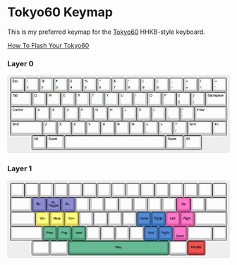 # Tokyo60 Keymap
This is my preferred keymap for the [Tokyo60](tokyo60) HHKB-style keyboard.

[How To Flash Your Tokyo60][howto flash]

### Layer 0

![Tokyo60 JnyJny layer 0][layer_0]

### Layer 1
![Tokyo60 JnyJny layer 1][layer_1]

[layer_0]: https://github.com/JnyJny/tokyo60_keymap/blob/master/layout/layer-0.png
[layer_1]: https://github.com/JnyJny/tokyo60_keymap/blob/master/layout/layer-1.png

[qmk config]: https://config.qmk.fm
[layout editor]: http://www.keyboard-layout-editor.com
[qmk tokyo60]: https://github.com/qmk/qmk_firmware/tree/master/keyboards/tokyo60
[tokyo60]: http://tokyokeyboard.com
[massdrop]: https://www.massdrop.com/buy/massdrop-x-tokyo-keyboard-tokyo60-keyboard-kit#overview
[howto flash]: https://github.com/JnyJny/tokyo60_keymap/tree/master/firmware
